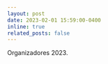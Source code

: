 ```yaml
---
layout: post
date: 2023-02-01 15:59:00-0400
inline: true
related_posts: false
---
```


Organizadores 2023.

